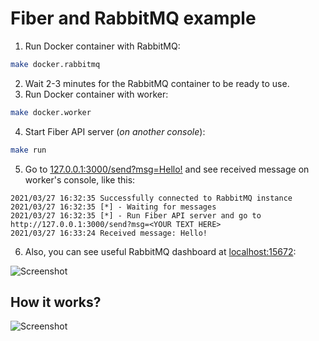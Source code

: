 # Fiber and RabbitMQ example

1. Run Docker container with RabbitMQ:

```bash
make docker.rabbitmq
```

2. Wait 2-3 minutes for the RabbitMQ container to be ready to use.
3. Run Docker container with worker:

```bash
make docker.worker
```

4. Start Fiber API server (_on another console_):

```bash
make run
```

5. Go to [127.0.0.1:3000/send?msg=Hello!](http://127.0.0.1:3000/send?msg=Hello!) and see received message on worker's console, like this:

```console
2021/03/27 16:32:35 Successfully connected to RabbitMQ instance
2021/03/27 16:32:35 [*] - Waiting for messages
2021/03/27 16:32:35 [*] - Run Fiber API server and go to http://127.0.0.1:3000/send?msg=<YOUR TEXT HERE>
2021/03/27 16:33:24 Received message: Hello!
```

6. Also, you can see useful RabbitMQ dashboard at [localhost:15672](http://localhost:15672):

![Screenshot](https://user-images.githubusercontent.com/11155743/112728092-8fe3a980-8f36-11eb-9d79-be8eab26358b.png)

## How it works?

![Screenshot](https://user-images.githubusercontent.com/11155743/112727736-f8ca2200-8f34-11eb-8d40-12d9f381bd05.png)
